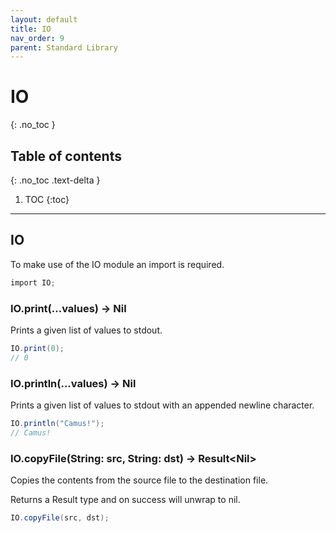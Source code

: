 ```yaml
---
layout: default
title: IO
nav_order: 9
parent: Standard Library
---
```


# IO
{: .no_toc }

## Table of contents
{: .no_toc .text-delta }

1. TOC
{:toc}

---

## IO

To make use of the IO module an import is required.

```cs
import IO;
```

### IO.print(...values) -> Nil

Prints a given list of values to stdout.

```cs
IO.print(0);
// 0
```

### IO.println(...values) -> Nil

Prints a given list of values to stdout with an appended newline character.

```cs
IO.println("Camus!");
// Camus!
```

### IO.copyFile(String: src, String: dst) -> Result\<Nil>

Copies the contents from the source file to the destination file.

Returns a Result type and on success will unwrap to nil.

```cs
IO.copyFile(src, dst);
```

